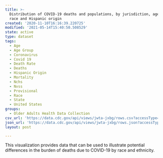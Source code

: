 ```yaml
---
title: >-
  Distribution of COVID-19 deaths and populations, by jurisdiction, age, and
  race and Hispanic origin
created: '2020-11-10T16:16:39.220725'
modified: '2021-05-14T15:40:50.508529'
state: active
type: dataset
tags:
  - Age
  - Age Group
  - Coronavirus
  - Covid 19
  - Death Rate
  - Deaths
  - Hispanic Origin
  - Mortality
  - Nchs
  - Nvss
  - Provisional
  - Race
  - State
  - United States
groups:
  - Older Adults Health Data Collection
csv_url: 'https://data.cdc.gov/api/views/jwta-jxbg/rows.csv?accessType=DOWNLOAD'
json_url: 'https://data.cdc.gov/api/views/jwta-jxbg/rows.json?accessType=DOWNLOAD'
layout: post

---
```

This visualization provides data that can be used to illustrate potential differences in the burden of deaths due to COVID-19 by race and ethnicity.
